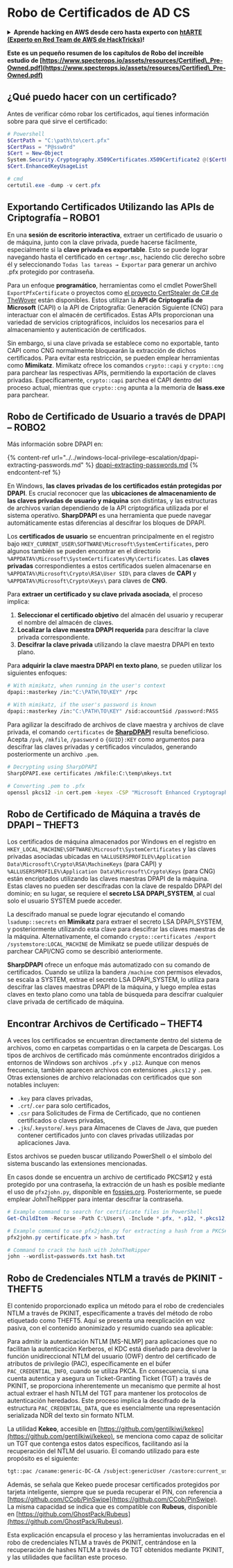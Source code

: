 # Robo de Certificados de AD CS

<details>

<summary><strong>Aprende hacking en AWS desde cero hasta experto con</strong> <a href="https://training.hacktricks.xyz/courses/arte"><strong>htARTE (Experto en Red Team de AWS de HackTricks)</strong></a><strong>!</strong></summary>

Otras formas de apoyar a HackTricks:

* Si deseas ver tu **empresa anunciada en HackTricks** o **descargar HackTricks en PDF** Consulta los [**PLANES DE SUSCRIPCIÓN**](https://github.com/sponsors/carlospolop)!
* Obtén el [**swag oficial de PEASS & HackTricks**](https://peass.creator-spring.com)
* Descubre [**La Familia PEASS**](https://opensea.io/collection/the-peass-family), nuestra colección exclusiva de [**NFTs**](https://opensea.io/collection/the-peass-family)
* **Únete al** 💬 [**grupo de Discord**](https://discord.gg/hRep4RUj7f) o al [**grupo de telegram**](https://t.me/peass) o **sígueme** en **Twitter** 🐦 [**@carlospolopm**](https://twitter.com/carlospolopm)**.**
* **Comparte tus trucos de hacking enviando PRs a los** [**HackTricks**](https://github.com/carlospolop/hacktricks) y [**HackTricks Cloud**](https://github.com/carlospolop/hacktricks-cloud) repositorios de github.

</details>

**Este es un pequeño resumen de los capítulos de Robo del increíble estudio de [https://www.specterops.io/assets/resources/Certified\_Pre-Owned.pdf](https://www.specterops.io/assets/resources/Certified\_Pre-Owned.pdf)**


## ¿Qué puedo hacer con un certificado?

Antes de verificar cómo robar los certificados, aquí tienes información sobre para qué sirve el certificado:
```powershell
# Powershell
$CertPath = "C:\path\to\cert.pfx"
$CertPass = "P@ssw0rd"
$Cert = New-Object
System.Security.Cryptography.X509Certificates.X509Certificate2 @($CertPath, $CertPass)
$Cert.EnhancedKeyUsageList

# cmd
certutil.exe -dump -v cert.pfx
```
## Exportando Certificados Utilizando las APIs de Criptografía – ROBO1

En una **sesión de escritorio interactiva**, extraer un certificado de usuario o de máquina, junto con la clave privada, puede hacerse fácilmente, especialmente si la **clave privada es exportable**. Esto se puede lograr navegando hasta el certificado en `certmgr.msc`, haciendo clic derecho sobre él y seleccionando `Todas las tareas → Exportar` para generar un archivo .pfx protegido por contraseña.

Para un enfoque **programático**, herramientas como el cmdlet PowerShell `ExportPfxCertificate` o proyectos como [el proyecto CertStealer de C# de TheWover](https://github.com/TheWover/CertStealer) están disponibles. Estos utilizan la **API de Criptografía de Microsoft** (CAPI) o la API de Criptografía: Generación Siguiente (CNG) para interactuar con el almacén de certificados. Estas APIs proporcionan una variedad de servicios criptográficos, incluidos los necesarios para el almacenamiento y autenticación de certificados.

Sin embargo, si una clave privada se establece como no exportable, tanto CAPI como CNG normalmente bloquearán la extracción de dichos certificados. Para evitar esta restricción, se pueden emplear herramientas como **Mimikatz**. Mimikatz ofrece los comandos `crypto::capi` y `crypto::cng` para parchear las respectivas APIs, permitiendo la exportación de claves privadas. Específicamente, `crypto::capi` parchea el CAPI dentro del proceso actual, mientras que `crypto::cng` apunta a la memoria de **lsass.exe** para parchear.

## Robo de Certificado de Usuario a través de DPAPI – ROBO2

Más información sobre DPAPI en:

{% content-ref url="../../windows-local-privilege-escalation/dpapi-extracting-passwords.md" %}
[dpapi-extracting-passwords.md](../../windows-local-privilege-escalation/dpapi-extracting-passwords.md)
{% endcontent-ref %}

En Windows, **las claves privadas de los certificados están protegidas por DPAPI**. Es crucial reconocer que las **ubicaciones de almacenamiento de las claves privadas de usuario y máquina** son distintas, y las estructuras de archivos varían dependiendo de la API criptográfica utilizada por el sistema operativo. **SharpDPAPI** es una herramienta que puede navegar automáticamente estas diferencias al descifrar los bloques de DPAPI.

Los **certificados de usuario** se encuentran principalmente en el registro bajo `HKEY_CURRENT_USER\SOFTWARE\Microsoft\SystemCertificates`, pero algunos también se pueden encontrar en el directorio `%APPDATA%\Microsoft\SystemCertificates\My\Certificates`. Las **claves privadas** correspondientes a estos certificados suelen almacenarse en `%APPDATA%\Microsoft\Crypto\RSA\User SID\` para claves de **CAPI** y `%APPDATA%\Microsoft\Crypto\Keys\` para claves de **CNG**.

Para **extraer un certificado y su clave privada asociada**, el proceso implica:

1. **Seleccionar el certificado objetivo** del almacén del usuario y recuperar el nombre del almacén de claves.
2. **Localizar la clave maestra DPAPI requerida** para descifrar la clave privada correspondiente.
3. **Descifrar la clave privada** utilizando la clave maestra DPAPI en texto plano.

Para **adquirir la clave maestra DPAPI en texto plano**, se pueden utilizar los siguientes enfoques:
```bash
# With mimikatz, when running in the user's context
dpapi::masterkey /in:"C:\PATH\TO\KEY" /rpc

# With mimikatz, if the user's password is known
dpapi::masterkey /in:"C:\PATH\TO\KEY" /sid:accountSid /password:PASS
```
Para agilizar la descifrado de archivos de clave maestra y archivos de clave privada, el comando `certificates` de [**SharpDPAPI**](https://github.com/GhostPack/SharpDPAPI) resulta beneficioso. Acepta `/pvk`, `/mkfile`, `/password` o `{GUID}:KEY` como argumentos para descifrar las claves privadas y certificados vinculados, generando posteriormente un archivo `.pem`.
```bash
# Decrypting using SharpDPAPI
SharpDPAPI.exe certificates /mkfile:C:\temp\mkeys.txt

# Converting .pem to .pfx
openssl pkcs12 -in cert.pem -keyex -CSP "Microsoft Enhanced Cryptographic Provider v1.0" -export -out cert.pfx
```
## Robo de Certificado de Máquina a través de DPAPI – THEFT3

Los certificados de máquina almacenados por Windows en el registro en `HKEY_LOCAL_MACHINE\SOFTWARE\Microsoft\SystemCertificates` y las claves privadas asociadas ubicadas en `%ALLUSERSPROFILE%\Application Data\Microsoft\Crypto\RSA\MachineKeys` (para CAPI) y `%ALLUSERSPROFILE%\Application Data\Microsoft\Crypto\Keys` (para CNG) están encriptados utilizando las claves maestras DPAPI de la máquina. Estas claves no pueden ser descifradas con la clave de respaldo DPAPI del dominio; en su lugar, se requiere el **secreto LSA DPAPI_SYSTEM**, al cual solo el usuario SYSTEM puede acceder.

La descifrado manual se puede lograr ejecutando el comando `lsadump::secrets` en **Mimikatz** para extraer el secreto LSA DPAPI_SYSTEM, y posteriormente utilizando esta clave para descifrar las claves maestras de la máquina. Alternativamente, el comando `crypto::certificates /export /systemstore:LOCAL_MACHINE` de Mimikatz se puede utilizar después de parchear CAPI/CNG como se describió anteriormente.

**SharpDPAPI** ofrece un enfoque más automatizado con su comando de certificados. Cuando se utiliza la bandera `/machine` con permisos elevados, se escala a SYSTEM, extrae el secreto LSA DPAPI_SYSTEM, lo utiliza para descifrar las claves maestras DPAPI de la máquina, y luego emplea estas claves en texto plano como una tabla de búsqueda para descifrar cualquier clave privada de certificado de máquina.


## Encontrar Archivos de Certificado – THEFT4

A veces los certificados se encuentran directamente dentro del sistema de archivos, como en carpetas compartidas o en la carpeta de Descargas. Los tipos de archivos de certificado más comúnmente encontrados dirigidos a entornos de Windows son archivos `.pfx` y `.p12`. Aunque con menos frecuencia, también aparecen archivos con extensiones `.pkcs12` y `.pem`. Otras extensiones de archivo relacionadas con certificados que son notables incluyen:
- `.key` para claves privadas,
- `.crt`/`.cer` para solo certificados,
- `.csr` para Solicitudes de Firma de Certificado, que no contienen certificados o claves privadas,
- `.jks`/`.keystore`/`.keys` para Almacenes de Claves de Java, que pueden contener certificados junto con claves privadas utilizadas por aplicaciones Java.

Estos archivos se pueden buscar utilizando PowerShell o el símbolo del sistema buscando las extensiones mencionadas.

En casos donde se encuentra un archivo de certificado PKCS#12 y está protegido por una contraseña, la extracción de un hash es posible mediante el uso de `pfx2john.py`, disponible en [fossies.org](https://fossies.org/dox/john-1.9.0-jumbo-1/pfx2john_8py_source.html). Posteriormente, se puede emplear JohnTheRipper para intentar descifrar la contraseña.
```powershell
# Example command to search for certificate files in PowerShell
Get-ChildItem -Recurse -Path C:\Users\ -Include *.pfx, *.p12, *.pkcs12, *.pem, *.key, *.crt, *.cer, *.csr, *.jks, *.keystore, *.keys

# Example command to use pfx2john.py for extracting a hash from a PKCS#12 file
pfx2john.py certificate.pfx > hash.txt

# Command to crack the hash with JohnTheRipper
john --wordlist=passwords.txt hash.txt
```
## Robo de Credenciales NTLM a través de PKINIT - THEFT5

El contenido proporcionado explica un método para el robo de credenciales NTLM a través de PKINIT, específicamente a través del método de robo etiquetado como THEFT5. Aquí se presenta una reexplicación en voz pasiva, con el contenido anonimizado y resumido cuando sea aplicable:

Para admitir la autenticación NTLM [MS-NLMP] para aplicaciones que no facilitan la autenticación Kerberos, el KDC está diseñado para devolver la función unidireccional NTLM del usuario (OWF) dentro del certificado de atributos de privilegio (PAC), específicamente en el búfer `PAC_CREDENTIAL_INFO`, cuando se utiliza PKCA. En consecuencia, si una cuenta autentica y asegura un Ticket-Granting Ticket (TGT) a través de PKINIT, se proporciona inherentemente un mecanismo que permite al host actual extraer el hash NTLM del TGT para mantener los protocolos de autenticación heredados. Este proceso implica la descifrado de la estructura `PAC_CREDENTIAL_DATA`, que es esencialmente una representación serializada NDR del texto sin formato NTLM.

La utilidad **Kekeo**, accesible en [https://github.com/gentilkiwi/kekeo](https://github.com/gentilkiwi/kekeo), se menciona como capaz de solicitar un TGT que contenga estos datos específicos, facilitando así la recuperación del NTLM del usuario. El comando utilizado para este propósito es el siguiente:
```bash
tgt::pac /caname:generic-DC-CA /subject:genericUser /castore:current_user /domain:domain.local
```
Además, se señala que Kekeo puede procesar certificados protegidos por tarjeta inteligente, siempre que se pueda recuperar el PIN, con referencia a [https://github.com/CCob/PinSwipe](https://github.com/CCob/PinSwipe). La misma capacidad se indica que es compatible con **Rubeus**, disponible en [https://github.com/GhostPack/Rubeus](https://github.com/GhostPack/Rubeus).

Esta explicación encapsula el proceso y las herramientas involucradas en el robo de credenciales NTLM a través de PKINIT, centrándose en la recuperación de hashes NTLM a través de TGT obtenidos mediante PKINIT, y las utilidades que facilitan este proceso.

